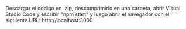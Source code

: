 Descargar el codigo en .zip, descomprimirlo en una carpeta, abrir Visual Studio Code y escribir "npm start" y luego abrir el navegador con el siguiente URL: http://localhost:3000

